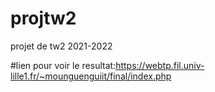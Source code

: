# projtw2

projet de tw2 2021-2022

#lien pour voir le resultat:https://webtp.fil.univ-lille1.fr/~mounguenguiit/final/index.php
